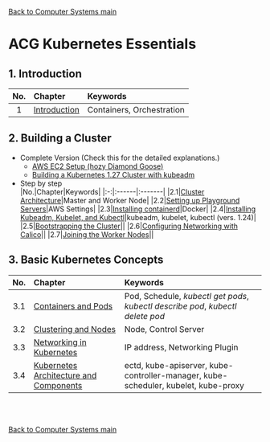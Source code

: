 [Back to Computer Systems main](../../../README.md)

# ACG Kubernetes Essentials

## 1. Introduction
|No.|Chapter|Keywords|
|:-:|:------|:-------|
|1|[Introduction](./01/note.md)|Containers, Orchestration|

## 2. Building a Cluster
- Complete Version (Check this for the detailed explanations.)
  - [AWS EC2 Setup (hozy Diamond Goose)](https://diamond-goose.tistory.com/64)
  - [Building a Kubernetes 1.27 Cluster with kubeadm](./02_08/note.md)
- Step by step   
  |No.|Chapter|Keywords|
  |:-:|:------|:-------|
  |2.1|[Cluster Architecture](./02_01/note.md)|Master and Worker Node|
  |2.2|[Setting up Playground Servers](./02_02/note.md)|AWS Settings|
  |2.3|[Installing containerd](./02_03/note.md)|Docker|
  |2.4|[Installing Kubeadm, Kubelet, and Kubectl](./02_04/note.md)|kubeadm,   kubelet, kubectl (vers. 1.24)|
  |2.5|[Bootstrapping the Cluster](./02_05/note.md)||
  |2.6|[Configuring Networking with Calico](./02_06/note.md)||
  |2.7|[Joining the Worker Nodes](./02_07/note.md)||

## 3. Basic Kubernetes Concepts
|No.|Chapter|Keywords|
|:-:|:------|:-------|
|3.1|[Containers and Pods](./03_01/note.md)|Pod, Schedule, *kubectl get pods*, *kubectl describe pod*, *kubectl delete pod*|
|3.2|[Clustering and Nodes](./03_02/note.md)|Node, Control Server|
|3.3|[Networking in Kubernetes](./03_03/note.md)|IP address, Networking Plugin|
|3.4|[Kubernetes Architecture and Components](./03_04/note.md)|ectd, kube-apiserver, kube-controller-manager, kube-scheduler, kubelet, kube-proxy|

<br><br>


[Back to Computer Systems main](../../../README.md)
